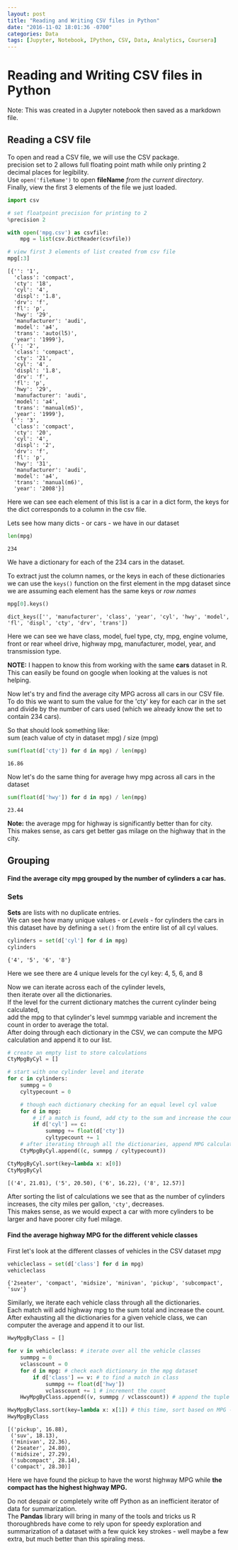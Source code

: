 ```yaml
---
layout: post
title: "Reading and Writing CSV files in Python"
date: "2016-11-02 18:01:36 -0700"
categories: Data
tags: [Jupyter, Notebook, IPython, CSV, Data, Analytics, Coursera]
---
```


# Reading and Writing CSV files in Python
Note: This was created in a Jupyter notebook then saved as a markdown file.

## Reading a CSV file
To open and read a CSV file, we will use the CSV package.  
precision set to 2 allows full floating point math while only printing 2 decimal places for legibility.  
Use `open('fileName')` to open **fileName** _from the current directory_.  
Finally, view the first 3 elements of the file we just loaded.


```python
import csv

# set floatpoint precision for printing to 2
%precision 2

with open('mpg.csv') as csvfile:
    mpg = list(csv.DictReader(csvfile))

# view first 3 elements of list created from csv file
mpg[:3]
```




    [{'': '1',
      'class': 'compact',
      'cty': '18',
      'cyl': '4',
      'displ': '1.8',
      'drv': 'f',
      'fl': 'p',
      'hwy': '29',
      'manufacturer': 'audi',
      'model': 'a4',
      'trans': 'auto(l5)',
      'year': '1999'},
     {'': '2',
      'class': 'compact',
      'cty': '21',
      'cyl': '4',
      'displ': '1.8',
      'drv': 'f',
      'fl': 'p',
      'hwy': '29',
      'manufacturer': 'audi',
      'model': 'a4',
      'trans': 'manual(m5)',
      'year': '1999'},
     {'': '3',
      'class': 'compact',
      'cty': '20',
      'cyl': '4',
      'displ': '2',
      'drv': 'f',
      'fl': 'p',
      'hwy': '31',
      'manufacturer': 'audi',
      'model': 'a4',
      'trans': 'manual(m6)',
      'year': '2008'}]



Here we can see each element of this list is a car in a dict form, the keys for the dict corresponds to a column in the csv file.

Lets see how many dicts - or cars - we have in our dataset


```python
len(mpg)
```




    234



We have a dictionary for each of the 234 cars in the dataset.

To extract just the column names, or the keys in each of these dictionaries we can use the `keys()` function on the first element in the mpg dataset since we are assuming each element has the same keys or _row names_


```python
mpg[0].keys()
```




    dict_keys(['', 'manufacturer', 'class', 'year', 'cyl', 'hwy', 'model', 'fl', 'displ', 'cty', 'drv', 'trans'])



Here we can see we have class, model, fuel type, cty, mpg, engine volume, front or rear wheel drive, highway mpg, manufacturer, model, year, and transmission type.

**NOTE:** I happen to know this from working with the same __cars__ dataset in R. This can easily be found on google when looking at the values is not helping.

Now let's try and find the average city MPG across all cars in our CSV file.
To do this we want to sum the value for the 'cty' key for each car in the set and divide by the number of cars used (which we already know the set to contain 234 cars).

So that should look something like:  
sum (each value of cty in dataset mpg) / size (mpg)


```python
sum(float(d['cty']) for d in mpg) / len(mpg)
```




    16.86



Now let's do the same thing for average hwy mpg across all cars in the dataset


```python
sum(float(d['hwy']) for d in mpg) / len(mpg)
```




    23.44



**Note:** the average mpg for highway is significantly better than for city.  
This makes sense, as cars get better gas milage on the highway that in the city.

## Grouping
#### Find the average city mpg grouped by the number of cylinders a car has.

### Sets
**Sets** are lists with no duplicate entries.  
We can see how many unique values - or _Levels_ - for cylinders the cars in this dataset have by defining a `set()` from the entire list of all cyl values.  


```python
cylinders = set(d['cyl'] for d in mpg)
cylinders
```




    {'4', '5', '6', '8'}



Here we see there are 4 unique levels for the cyl key: 4, 5, 6, and 8

Now we can iterate across each of the cylinder levels,  
then iterate over all the dictionaries.  
If the level for the current dictionary matches the current cylinder being calculated,  
add the mpg to that cylinder's level summpg variable and increment the count in order to average the total.  
After doing through each dictionary in the CSV, we can compute the MPG calculation and append it to our list.


```python
# create an empty list to store calculations
CtyMpgByCyl = []

# start with one cylinder level and iterate
for c in cylinders:
    summpg = 0
    cyltypecount = 0

    # though each dictionary checking for an equal level cyl value
    for d in mpg:
        # if a match is found, add cty to the sum and increase the count to compute the average
        if d['cyl'] == c:
            summpg += float(d['cty'])
            cyltypecount += 1
    # after iterating through all the dictionaries, append MPG calculation and go to the next cylinder level
    CtyMpgByCyl.append((c, summpg / cyltypecount))

CtyMpgByCyl.sort(key=lambda x: x[0])
CtyMpgByCyl
```




    [('4', 21.01), ('5', 20.50), ('6', 16.22), ('8', 12.57)]



After sorting the list of calculations we see that as the number of cylinders increases, the city miles per gallon, `'cty'`, decreases.  
This makes sense, as we would expect a car with more cylinders to be larger and have poorer city fuel milage.

#### Find the average highway MPG for the different vehicle classes

First let's look at the different classes of vehicles in the CSV dataset _mpg_


```python
vehicleclass = set(d['class'] for d in mpg)
vehicleclass
```




    {'2seater', 'compact', 'midsize', 'minivan', 'pickup', 'subcompact', 'suv'}



Similarly, we iterate each vehicle class through all the dictionaries.  
Each match will add highway mpg to the sum total and increase the count.
After exhausting all the dictionaries for a given vehicle class, we can computer the average and append it to our list.   


```python
HwyMpgByClass = []

for v in vehicleclass: # iterate over all the vehicle classes
    summpg = 0
    vclasscount = 0
    for d in mpg: # check each dictionary in the mpg dataset
        if d['class'] == v: # to find a match in class
            summpg += float(d['hwy'])
            vclasscount += 1 # increment the count
    HwyMpgByClass.append((v, summpg / vclasscount)) # append the tuple ('vehicle class', 'avg mpg')

HwyMpgByClass.sort(key=lambda x: x[1]) # this time, sort based on MPG - the second element in each tuple
HwyMpgByClass
```




    [('pickup', 16.88),
     ('suv', 18.13),
     ('minivan', 22.36),
     ('2seater', 24.80),
     ('midsize', 27.29),
     ('subcompact', 28.14),
     ('compact', 28.30)]



Here we have found the pickup to have the worst highway MPG while **the compact has the highest highway MPG.**

Do not despair or completely write off Python as an inefficient iterator of data for summarization.  
The **Pandas** library will bring in many of the tools and tricks us R thoroughbreds have come to rely upon for speedy exploration and summarization of a dataset with a few quick key strokes - well maybe a few extra, but much better than this spiraling mess.

